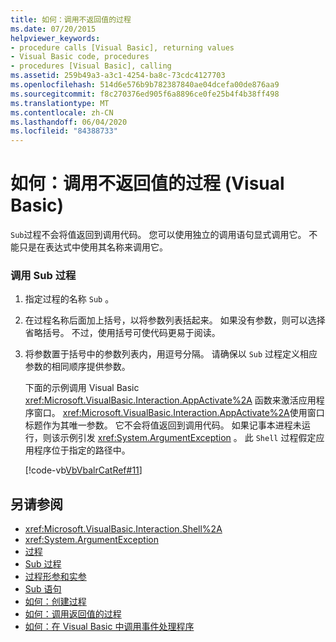 ```yaml
---
title: 如何：调用不返回值的过程
ms.date: 07/20/2015
helpviewer_keywords:
- procedure calls [Visual Basic], returning values
- Visual Basic code, procedures
- procedures [Visual Basic], calling
ms.assetid: 259b49a3-a3c1-4254-ba8c-73cdc4127703
ms.openlocfilehash: 514d6e576b9b782387840ae04dcefa00de876aa9
ms.sourcegitcommit: f8c270376ed905f6a8896ce0fe25b4f4b38ff498
ms.translationtype: MT
ms.contentlocale: zh-CN
ms.lasthandoff: 06/04/2020
ms.locfileid: "84388733"
---
```

# <a name="how-to-call-a-procedure-that-does-not-return-a-value-visual-basic"></a>如何：调用不返回值的过程 (Visual Basic)
`Sub`过程不会将值返回到调用代码。 您可以使用独立的调用语句显式调用它。 不能只是在表达式中使用其名称来调用它。  
  
### <a name="to-call-a-sub-procedure"></a>调用 Sub 过程  
  
1. 指定过程的名称 `Sub` 。  
  
2. 在过程名称后面加上括号，以将参数列表括起来。 如果没有参数，则可以选择省略括号。 不过，使用括号可使代码更易于阅读。  
  
3. 将参数置于括号中的参数列表内，用逗号分隔。 请确保以 `Sub` 过程定义相应参数的相同顺序提供参数。  
  
     下面的示例调用 Visual Basic <xref:Microsoft.VisualBasic.Interaction.AppActivate%2A> 函数来激活应用程序窗口。 <xref:Microsoft.VisualBasic.Interaction.AppActivate%2A>使用窗口标题作为其唯一参数。 它不会将值返回到调用代码。 如果记事本进程未运行，则该示例引发 <xref:System.ArgumentException> 。 此 `Shell` 过程假定应用程序位于指定的路径中。  
  
     [!code-vb[VbVbalrCatRef#11](~/samples/snippets/visualbasic/VS_Snippets_VBCSharp/VbVbalrCatRef/VB/Class1.vb#11)]  
  
## <a name="see-also"></a>另请参阅

- <xref:Microsoft.VisualBasic.Interaction.Shell%2A>
- <xref:System.ArgumentException>
- [过程](./index.md)
- [Sub 过程](./sub-procedures.md)
- [过程形参和实参](./procedure-parameters-and-arguments.md)
- [Sub 语句](../../../language-reference/statements/sub-statement.md)
- [如何：创建过程](./how-to-create-a-procedure.md)
- [如何：调用返回值的过程](./how-to-call-a-procedure-that-returns-a-value.md)
- [如何：在 Visual Basic 中调用事件处理程序](./how-to-call-an-event-handler.md)
